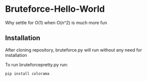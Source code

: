 # Bruteforce-Hello-World
Why settle for O(1) when O(n^2) is much more fun

## Installation

After cloning repository, bruteforce.py will run without any need for installation

To run bruteforcepretty.py run:

```bash
pip install colorama
```
